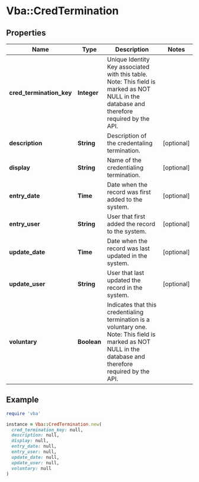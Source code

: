 # Vba::CredTermination

## Properties

| Name | Type | Description | Notes |
| ---- | ---- | ----------- | ----- |
| **cred_termination_key** | **Integer** | Unique Identity Key associated with this table. Note: This field is marked as NOT NULL in the database and therefore required by the API. |  |
| **description** | **String** | Description of the credentaling termination. | [optional] |
| **display** | **String** | Name of the credentialing termination. | [optional] |
| **entry_date** | **Time** | Date when the record was first added to the system. | [optional] |
| **entry_user** | **String** | User that first added the record to the system. | [optional] |
| **update_date** | **Time** | Date when the record was last updated in the system. | [optional] |
| **update_user** | **String** | User that last updated the record in the system. | [optional] |
| **voluntary** | **Boolean** | Indicates that this credentialing termination is a voluntary one. Note: This field is marked as NOT NULL in the database and therefore required by the API. |  |

## Example

```ruby
require 'vba'

instance = Vba::CredTermination.new(
  cred_termination_key: null,
  description: null,
  display: null,
  entry_date: null,
  entry_user: null,
  update_date: null,
  update_user: null,
  voluntary: null
)
```

